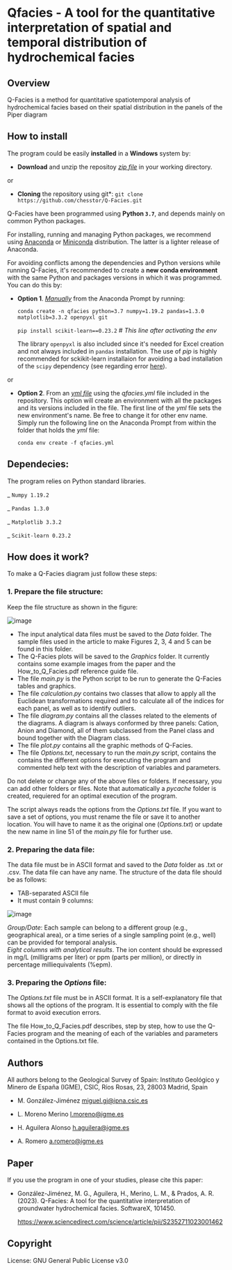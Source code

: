 # Qfacies - A tool for the quantitative interpretation of spatial and temporal distribution of hydrochemical facies

## Overview
Q-Facies is a method for quantitative spatiotemporal analysis of hydrochemical facies based on their spatial distribution in the panels of the Piper diagram

## How to install

The program could be easily **installed** in a **Windows** system by:

* **Download** and unzip the repositoy [*zip file*](https://github.com/chesstor/Q-Facies/archive/refs/heads/main.zip) in your working directory.

or
* **Cloning** the repository using git*:
    `git clone https://github.com/chesstor/Q-Facies.git`


Q-Facies have been programmed using **Python `3.7`**, and depends mainly on common Python packages.

For installing, running and managing Python packages, we recommend using [Anaconda](https://docs.anaconda.com/free/anaconda/install/windows/) or [Miniconda](https://docs.conda.io/en/latest/miniconda.html#windows-installers) distribution. The latter is a lighter release of Anaconda. 

For avoiding conflicts among the dependencies and Python versions while running Q-Facies, it's recommended to create a **new conda environment** with the same Python and packages versions in which it was programmed. You can do this by:

* **Option 1**. [*Manually*](https://conda.io/projects/conda/en/latest/user-guide/tasks/manage-environments.html#creating-an-environment-with-commands) from the Anaconda Prompt by running:

    `conda create -n qfacies python=3.7 numpy=1.19.2 pandas=1.3.0 matplotlib=3.3.2 openpyxl git`

	`pip install scikit-learn==0.23.2`     # *This line after activating the env*

    The library `openpyxl` is also included since it's needed for Excel creation and not always included in `pandas` installation. The use of *pip* is highly recommended for sckikit-learn installaion for avoiding a bad installation of the `scipy` dependency (see regarding error [here](https://stackoverflow.com/questions/39020361/python-scipy-module-import-error-due-to-missing-ufuncs-dll)).

or

* **Option 2**. From an [*yml file*](https://conda.io/projects/conda/en/latest/user-guide/tasks/manage-environments.html#creating-an-environment-from-an-environment-yml-file) using the *qfacies.yml* file included in the repository. This option will create an environment with all the packages and its versions included in the file. The first line of the *yml* file sets the new environment's name. Be free to change it for other env name.  Simply run the following line on the Anaconda Prompt from within the folder that holds the *yml* file:

    `conda env create -f qfacies.yml`

## Dependecies:
The program relies on Python standard libraries.

_ `Numpy 1.19.2`

_ `Pandas 1.3.0`

_ `Matplotlib 3.3.2`

_ `Scikit-learn 0.23.2`

## How does it work?
To make a Q-Facies diagram just follow these steps:
### 1. Prepare the file structure:
Keep the file structure as shown in the figure:

![image](https://user-images.githubusercontent.com/12763571/167836289-92ec2385-87f6-425b-8d7d-dbb9c7f3ebf9.png)


 * The input analytical data files must be saved to the *Data* folder. The sample files used in the article to make Figures 2, 3, 4 and 5 can be found in this folder.
 * The Q-Facies plots will be saved to the *Graphics* folder. It currently contains some example images from the paper and the How_to_Q_Facies.pdf reference guide file.
 * The file *main.py* is the Python script to be run to generate the Q-Facies tables and graphics.
 * The file *calculation.py* contains two classes that allow to apply all the Euclidean transformations required and to calculate all of the indices for each panel, as well as to identify outliers.
 * The file *diagram.py* contains all the classes related to the elements of the diagrams. A diagram is always conformed by three panels: Cation, Anion and Diamond, all of them subclassed from the Panel class and bound together with the Diagram class.
 * The file *plot.py* contains all the graphic methods of Q-Facies. 
 * The file *Options.txt*, necessary to run the *main.py* script, contains the contains the different options for executing the program and commented help text with the description of variables and parameters.
 
Do not delete or change any of the above files or folders. If necessary, you can add other folders or files. Note that automatically a *pycache* folder is created, requiered for an optimal execution of the program.
 
The script always reads the options from the *Options.txt* file. If you want to save a set of options, you must rename the file or save it to another location. You will have to name it as the original one (*Options.txt*) or update the new name in line 51 of the *main.py* file for further use.

### 2. Preparing the data file:

The data file must be in ASCII format and saved to the *Data* folder as .txt or .csv.
The data file can have any name.
The structure of the data file should be as follows:

* TAB-separated ASCII file
* It must contain 9 columns:
      
![image](https://user-images.githubusercontent.com/12763571/167825027-c10d289b-b607-4b97-a126-b45ec71b560f.png)

*Group/Date*: Each sample can belong to a different group (e.g., geographical area), or a time series of a single sampling point (e.g., well) can be provided for temporal analysis.<br>
*Eight columns with analytical results*. The ion content should be expressed in mg/L (milligrams per liter) or ppm (parts per million), or directly in percentage milliequivalents (%epm).<br>

### 3. Preparing the _Options_ file:

The *Options.txt* file must be in ASCII format.
It is a self-explanatory file that shows all the options of the program.
It is essential to comply with the file format to avoid execution errors.

The file How_to_Q_Facies.pdf describes, step by step, how to use the Q-Facies program and the meaning of each of the variables and parameters contained in the Options.txt file.

## Authors
All authors belong to the Geological Survey of Spain: Instituto Geológico y Minero de España (IGME), CSIC, Ríos Rosas, 23, 28003 Madrid, Spain

* M. González-Jiménez         miguel.gj@ipna.csic.es

* L. Moreno Merino            l.moreno@igme.es

* H. Aguilera Alonso          h.aguilera@igme.es

* A. Romero                   a.romero@igme.es

## Paper
If you use the program in one of your studies, please cite this paper:
* González-Jiménez, M. G., Aguilera, H., Merino, L. M., & Prados, A. R. (2023). Q-Facies: A tool for the quantitative interpretation of groundwater hydrochemical facies. SoftwareX, 101450.

    https://www.sciencedirect.com/science/article/pii/S2352711023001462

## Copyright
License: GNU General Public License v3.0 
